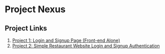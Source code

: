 # Project Nexus

## Project Links
1. [Project 1: Login and Signup Page (Front-end Alone)](https://auth-nexus.vercel.app)
2. [Project 2: Simple Restaurant Website Login and Signup Authentication](https://restaurant-nexus.vercel.app)
